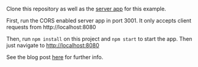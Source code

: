 
Clone this repository as well as the [server app](https://github.com/wmyers/nodejs-jwt-authentication-sample) for this example.

First, run the CORS enabled server app in port 3001. It only accepts client requests from http://localhost:8080

Then, run `npm install` on this project and `npm start` to start the app. Then just navigate to [http://localhost:8080](http://localhost:8080)

See the blog post [here](http://wmyers.github.io/technical/react-flux/Authentication-routing-in-a-React-Flux-application/) for further info.

